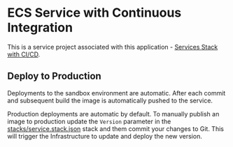 # ECS Service with Continuous Integration
This is a service project associated with this application - [Services Stack with CI/CD](https://github.com/thestackshack/services-stack-cicd).

## Deploy to Production
Deployments to the sandbox environment are automatic.  After each commit and subsequent build the image is automatically pushed to the service.

Production deployments are automatic by default.  To manually publish an image to production update the `Version` parameter in the [stacks/service.stack.json](stacks/service.stack.json) stack and them commit your changes to Git.  This will trigger the Infrastructure to update and deploy the new version.